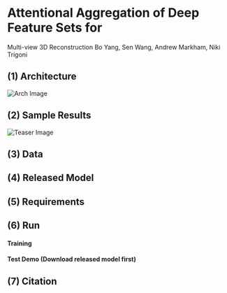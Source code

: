 # Attentional Aggregation of Deep Feature Sets for 
Multi-view 3D Reconstruction
Bo Yang, Sen Wang, Andrew Markham, Niki Trigoni

## (1) Architecture
![Arch Image](https://github.com/Yang7879/AttSets/blob/master/attsets_arch.png)
## (2) Sample Results
![Teaser Image](https://github.com/Yang7879/AttSets/blob/master/attsets_sample.png)
## (3) Data

## (4) Released Model

## (5) Requirements

## (6) Run
#### Training

#### Test Demo (Download released model first)

## (7) Citation
